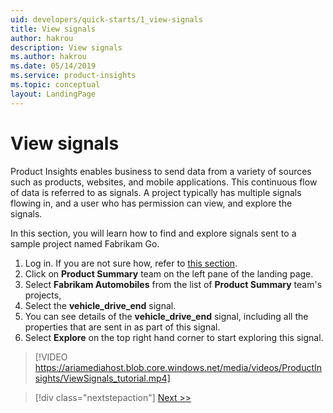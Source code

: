 ```yaml
---
uid: developers/quick-starts/1_view-signals
title: View signals
author: hakrou
description: View signals
ms.author: hakrou
ms.date: 05/14/2019
ms.service: product-insights
ms.topic: conceptual
layout: LandingPage
---
```


# View signals 

Product Insights enables business to send data from a variety of sources such as products, websites, and mobile applications. This continuous flow of data is referred to as signals. A project typically has multiple signals flowing in, and a user who has permission can view, and explore the signals. 

In this section, you will learn how to find and explore signals sent to a sample project named Fabrikam Go.

1. Log in. If you are not sure how, refer to [this section](what-is). 
2. Click on **Product Summary** team on the left pane of the landing page. 
3. Select **Fabrikam Automobiles** from the list of **Product Summary** team's projects, 
4. Select the **vehicle_drive_end** signal.
5. You can see details of the **vehicle_drive_end** signal, including all the properties that are sent in as part of this signal.
6. Select **Explore** on the top right hand corner to start exploring this signal. 

> [!VIDEO https://ariamediahost.blob.core.windows.net/media/videos/ProductInsights/ViewSignals_tutorial.mp4]

> [!div class="nextstepaction"]
> [Next >>](2_create-own-metric.md)
